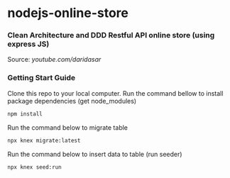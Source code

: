 # nodejs-online-store

### Clean Architecture and DDD Restful API online store (using express JS)

Source: *youtube.com/daridasar*

### Getting Start Guide
Clone this repo to your local computer.
Run the command bellow to install package dependencies (get node_modules)
```sh
npm install
```

Run the command below to migrate table
```sh
npx knex migrate:latest
```

Run the command below to insert data to table (run seeder)
```sh
npx knex seed:run
```
